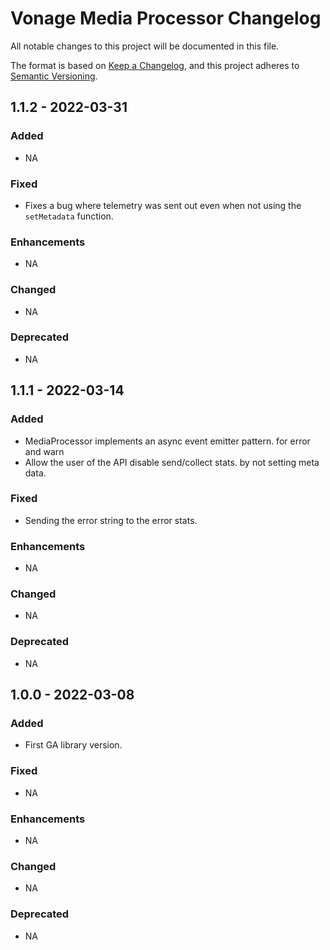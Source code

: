 # Vonage Media Processor Changelog

All notable changes to this project will be documented in this file.

The format is based on [Keep a Changelog](https://keepachangelog.com/en/1.0.0/),
and this project adheres to [Semantic Versioning](https://semver.org/spec/v2.0.0.html).

## 1.1.2  - 2022-03-31

### Added

- NA

### Fixed

- Fixes a bug where telemetry was sent out even when not using the `setMetadata` function.

### Enhancements

- NA

### Changed

- NA

### Deprecated

- NA

## 1.1.1  - 2022-03-14

### Added

- MediaProcessor implements an async event emitter pattern. for error and warn
- Allow the user of the API disable send/collect stats. by not setting meta data.

### Fixed

- Sending the error string to the error stats.

### Enhancements

- NA

### Changed

- NA

### Deprecated

- NA

## 1.0.0  - 2022-03-08

### Added

- First GA library version.

### Fixed

- NA

### Enhancements

- NA

### Changed

- NA

### Deprecated

- NA
